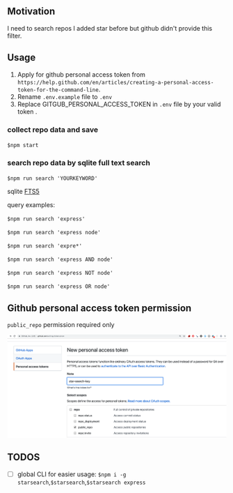 ## Motivation

I need to search repos I added star before but github didn't provide this filter.

## Usage

1. Apply for github personal access token from `https://help.github.com/en/articles/creating-a-personal-access-token-for-the-command-line`. 
2. Rename `.env.example` file to `.env`  
3. Replace GITGUB_PERSONAL_ACCESS_TOKEN in `.env` file by your valid token .

### collect repo data and save

`$npm start`

### search repo data by sqlite full text search

`$npm run search 'YOURKEYWORD'`

sqlite [FTS5](https://www.sqlitetutorial.net/sqlite-full-text-search/)

query examples: 

`$npm run search 'express'`

`$npm run search 'express node'`

`$npm run search 'expre*'`

`$npm run search 'express AND node'`

`$npm run search 'express NOT node'`

`$npm run search 'express OR node'`


## Github personal access token permission 

`public_repo` permission required only

![github-token](screenshots/github-personal-access-token-auth.png)


## TODOS

- [ ] global CLI for easier usage: `$npm i -g starsearch`,`$starsearch`,`$starsearch express`
